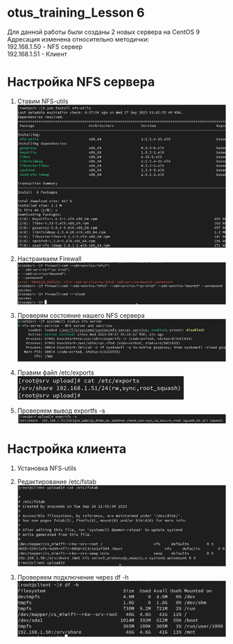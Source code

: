 # otus_training_Lesson 6
Для данной работы были созданы 2 новых сервера на CentOS 9</br>
Адресация изменена относительно методички:</br>
192.168.1.50 - NFS сервер</br>
192.168.1.51 - Клиент</br>

# Настройка NFS сервера
1. Ставим NFS-utils</br>
![Image alt](https://github.com/AndrusenkoA/otus_training/blob/main/6_01.jpg)

2. Настраиваем Firewall</br>
![Image alt](https://github.com/AndrusenkoA/otus_training/blob/main/6_02.jpg)

3. Проверям состояние нашего NFS сервера</br>
![Image alt](https://github.com/AndrusenkoA/otus_training/blob/main/6_03.jpg)

4. Правим файл /etc/exports</br>
![Image alt](https://github.com/AndrusenkoA/otus_training/blob/main/6_04.jpg)

5. Проверяем вывод exportfs -s</br>
![Image alt](https://github.com/AndrusenkoA/otus_training/blob/main/6_05.jpg)

# Настройка клиента
1. Установка NFS-utils</br>
2. Редактирование /etc/fstab</br>
![Image alt](https://github.com/AndrusenkoA/otus_training/blob/main/6_06.jpg)

3. Проверяем подключение через df -h</br>
![Image alt](https://github.com/AndrusenkoA/otus_training/blob/main/6_07.jpg)
